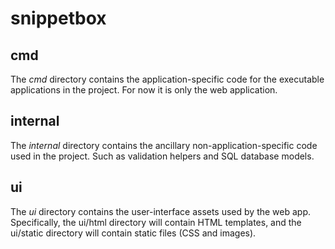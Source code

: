 # snippetbox

## cmd

The *cmd* directory contains the application-specific code for the executable
applications in the project. For now it is only the web application.

## internal

The *internal* directory contains the ancillary non-application-specific code
used in the project. Such as validation helpers and SQL database models.

## ui

The *ui* directory contains the user-interface assets used by the web app.
Specifically, the ui/html directory will contain HTML templates, and the
ui/static directory will contain static files (CSS and images).

